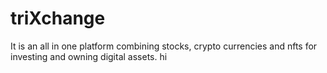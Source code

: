 # triXchange
It is an all in one platform combining stocks, crypto currencies and nfts for investing and owning digital assets.
hi

